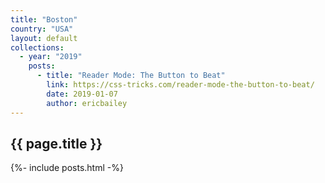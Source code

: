```yaml
---
title: "Boston"
country: "USA"
layout: default
collections:
  - year: "2019"
    posts:
      - title: "Reader Mode: The Button to Beat"
        link: https://css-tricks.com/reader-mode-the-button-to-beat/
        date: 2019-01-07
        author: ericbailey
---
```


## {{ page.title }}

{%- include posts.html -%}
